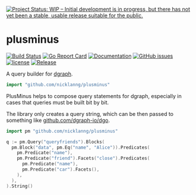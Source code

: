 [![Project Status: WIP – Initial development is in progress, but there has not yet been a stable, usable release suitable for the public.](https://www.repostatus.org/badges/latest/wip.svg)](https://www.repostatus.org/#wip)

# plusminus

[![Build Status](https://github.com/nicklanng/plusminus/workflows/CI/badge.svg)](https://github.com/nicklanng/plusminus/actions?query=workflow%3ACI)
[![Go Report Card](https://goreportcard.com/badge/github.com/nicklanng/plusminus)](https://goreportcard.com/report/github.com/nicklanng/plusminus)
[![Documentation](https://godoc.org/github.com/nicklanng/plusminus?status.svg)](http://godoc.org/github.com/nicklanng/plusminus)
[![GitHub issues](https://img.shields.io/github/issues/nicklanng/plusminus.svg)](https://github.com/nicklanng/plusminus/issues)
[![license](https://img.shields.io/github/license/nicklanng/plusminus.svg?maxAge=2592000)](https://github.com/nicklanng/plusminus/LICENSE)
[![Release](https://img.shields.io/github/release/nicklanng/plusminus.svg?label=Release)](https://github.com/nicklanng/plusminus/releases)

A query builder for [dgraph](https://dgraph.io/).

```go
import "github.com/nicklanng/plusminus"
```

PlusMinus helps to compose query statements for dgraph, especially in cases that queries must be built bit by bit.

The library only creates a query string, which can be then passed to something like [github.com/dgraph-io/dgo](https://github.com/dgraph-io/dgo).

```go
import pm "github.com/nicklanng/plusminus"

q := pm.Query("queryfriends").Blocks(
  pm.Block("data", pm.Eq("name", "Alice")).Predicates(
    pm.Predicate("name"),
    pm.Predicate("friend").Facets("close").Predicates(
      pm.Predicate("name"),
      pm.Predicate("car").Facets(),
    ),
  ),
).String()
```
